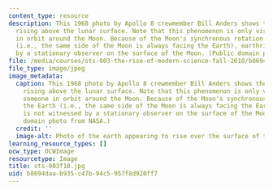 ```yaml
---
content_type: resource
description: This 1968 photo by Apollo 8 crewmember Bill Anders shows the Earth seemingly
  rising above the lunar surface. Note that this phenomenon is only visible from someone
  in orbit around the Moon. Because of the Moon's synchronous rotation about the Earth
  (i.e., the same side of the Moon is always facing the Earth), earthrise is not witnessed
  by a stationary observer on the surface of the Moon. (Public domain photo from NASA.)
file: /media/courses/sts-003-the-rise-of-modern-science-fall-2010/b8694daab935c47b94c5957f8d920ff7_sts-003f10.jpg
file_type: image/jpeg
image_metadata:
  caption: This 1968 photo by Apollo 8 crewmember Bill Anders shows the Earth seemingly
    rising above the lunar surface. Note that this phenomenon is only visible from
    someone in orbit around the Moon. Because of the Moon's synchronous rotation about
    the Earth (i.e., the same side of the Moon is always facing the Earth), earthrise
    is not witnessed by a stationary observer on the surface of the Moon. (Public
    domain photo from NASA.)
  credit: ''
  image-alt: Photo of the earth appearing to rise over the surface of the moon.
learning_resource_types: []
ocw_type: OCWImage
resourcetype: Image
title: sts-003f10.jpg
uid: b8694daa-b935-c47b-94c5-957f8d920ff7
---
```

